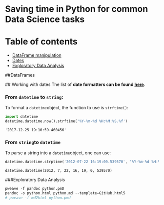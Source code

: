 # Saving time in Python for common Data Science tasks

# Table of contents
* [DataFrame manipulation](#dataframes)
* [Dates](#dates)
* [Exploratory Data Analysis](#eda)

##<a name="dataframes"></a>DataFrames


##<a name="dates"></a> Working with dates
The list of **date formatters can be found [here](https://docs.python.org/3/library/datetime.html#strftime-and-strptime-behavior)**.

### From `datetime` to `string`:
To format a `datetime`object, the function to use is `strftime()`:

```python
import datetime
datetime.datetime.now().strftime('%Y-%m-%d %H:%M:%S.%f')
```

```
'2017-12-25 19:10:59.460456'
```



### From `string`to `datetime`
To parse a string into a `datetime`object, one can use:

```python
datetime.datetime.strptime('2012-07-22 16:19:00.539570', '%Y-%m-%d %H:%M:%S.%f')
```

```
datetime.datetime(2012, 7, 22, 16, 19, 0, 539570)
```




###<a name="dataframes"></a>Exploratory Data Analysis



```python
pweave -f pandoc python.pmD
pandoc -o python.html python.md --template=GitHub.html5
# pweave -f md2html python.pmd
```


